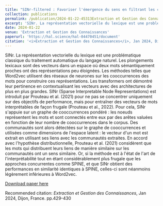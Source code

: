 ```yaml
---
title: "SINr-filtered : Favoriser l'émergence du sens en filtrant les communautés extraites des réseaux de cooccurrences de mots"
collection: publications
permalink: /publication/2024-01-22-45313Extraction et Gestion des Connaissances
excerpt: 'SINr. La représentation vectorielle du lexique est une problématique classique du traitement automatique du langage naturel. Les plongements lexicaux sont des vecteurs dans un espace où deux mots sémantiquement proches ont des représentations peu éloignées. Les méthodes telles que Word2vec utilisent des réseaux de neurones sur les cooccurrences des mots pour construire ces représentations. Les transformers ont démontré leur pertinence en contextualisant les vecteurs avec des architectures de plus en plus grandes. SINr (Sparse Interpretable Node Representations) est introduit par Prouteau et al. (2021) pour ne pas se concentrer uniquement sur des objectifs de performance\, mais pour entraîner des vecteurs de mots interprétables de façon frugale (Prouteau et al.\, 2022). Pour cela\, SINr s&apos;appuie sur un graphe de cooccurrences pondéré : les noeuds représentent les mots et sont connectés entre eux par des arêtes valuées en fonction de leur nombre de cooccurrences dans le corpus. Des communautés sont alors détectées sur le graphe de cooccurrences et utilisées comme dimensions de l&apos;espace latent : le vecteur d&apos;un mot est extrait en utilisant ses liens avec les communautés extraites. En accord avec l&apos;hypothèse distributionnelle\, Prouteau et al. (2021) considèrent que les mots qui distribuent leurs liens de manière similaire sur les communautés ont un sens similaire. Or\, si la méthode est à l&apos;état de l&apos;art de l&apos;interprétabilité tout en étant considérablement plus frugale que les approches concurrentes comme SPINE\, et que SINr obtient des performances en similarité identiques à SPINE\, celles-ci sont néanmoins légèrement inférieures à Word2vec.'
date: 2024-01-22
venue: 'Extraction et Gestion des Connaissances'
paperurl: 'https://hal.science/hal-04470451/document'
citation: '<i>Extraction et Gestion des Connaissances</i>, Jan 2024, Dijon, France. pp.429-430'
---
```

SINr. La représentation vectorielle du lexique est une problématique classique du traitement automatique du langage naturel. Les plongements lexicaux sont des vecteurs dans un espace où deux mots sémantiquement proches ont des représentations peu éloignées. Les méthodes telles que Word2vec utilisent des réseaux de neurones sur les cooccurrences des mots pour construire ces représentations. Les transformers ont démontré leur pertinence en contextualisant les vecteurs avec des architectures de plus en plus grandes. SINr (Sparse Interpretable Node Representations) est introduit par Prouteau et al. (2021) pour ne pas se concentrer uniquement sur des objectifs de performance\, mais pour entraîner des vecteurs de mots interprétables de façon frugale (Prouteau et al.\, 2022). Pour cela\, SINr s&apos;appuie sur un graphe de cooccurrences pondéré : les noeuds représentent les mots et sont connectés entre eux par des arêtes valuées en fonction de leur nombre de cooccurrences dans le corpus. Des communautés sont alors détectées sur le graphe de cooccurrences et utilisées comme dimensions de l&apos;espace latent : le vecteur d&apos;un mot est extrait en utilisant ses liens avec les communautés extraites. En accord avec l&apos;hypothèse distributionnelle\, Prouteau et al. (2021) considèrent que les mots qui distribuent leurs liens de manière similaire sur les communautés ont un sens similaire. Or\, si la méthode est à l&apos;état de l&apos;art de l&apos;interprétabilité tout en étant considérablement plus frugale que les approches concurrentes comme SPINE\, et que SINr obtient des performances en similarité identiques à SPINE\, celles-ci sont néanmoins légèrement inférieures à Word2vec.

[Download paper here](https://hal.science/hal-04470451/document)

Recommended citation: <i>Extraction et Gestion des Connaissances</i>, Jan 2024, Dijon, France. pp.429-430